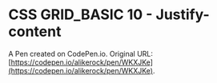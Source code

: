 # CSS GRID_BASIC 10 - Justify-content

A Pen created on CodePen.io. Original URL: [https://codepen.io/alikerock/pen/WKXJKe](https://codepen.io/alikerock/pen/WKXJKe).


